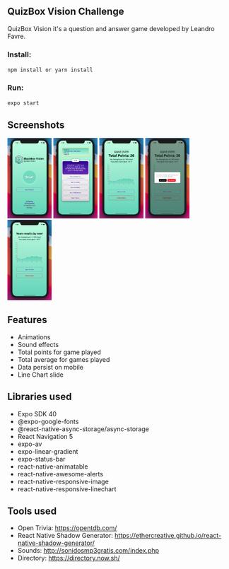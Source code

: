 ## QuizBox Vision Challenge

QuizBox Vision it's a question and answer game developed by Leandro Favre.

### Install:

```
npm install or yarn install
```

### Run:

```
expo start
```

## Screenshots

<img src="https://github.com/AtilaDev/QuizBoxVision/blob/main/assets/screenshots/photo1.png" width="100">
<img src="https://github.com/AtilaDev/QuizBoxVision/blob/main/assets/screenshots/photo2.png" width="100">
<img src="https://github.com/AtilaDev/QuizBoxVision/blob/main/assets/screenshots/photo3.png" width="100">
<img src="https://github.com/AtilaDev/QuizBoxVision/blob/main/assets/screenshots/photo4.png" width="100">
<img src="https://github.com/AtilaDev/QuizBoxVision/blob/main/assets/screenshots/photo5.png" width="100">

## Features

- Animations
- Sound effects
- Total points for game played
- Total average for games played
- Data persist on mobile
- Line Chart slide

## Libraries used

- Expo SDK 40
- @expo-google-fonts
- @react-native-async-storage/async-storage
- React Navigation 5
- expo-av
- expo-linear-gradient
- expo-status-bar
- react-native-animatable
- react-native-awesome-alerts
- react-native-responsive-image
- react-native-responsive-linechart

## Tools used

- Open Trivia: https://opentdb.com/
- React Native Shadow Generator: https://ethercreative.github.io/react-native-shadow-generator/
- Sounds: http://sonidosmp3gratis.com/index.php
- Directory: https://directory.now.sh/
